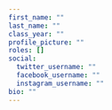 ```yaml
---
first_name: ""
last_name: ""
class_year: ""
profile_picture: ""
roles: []
social:
  twitter_username: ""
  facebook_username: ""
  instagram_username: ""
bio: ""
---
```

